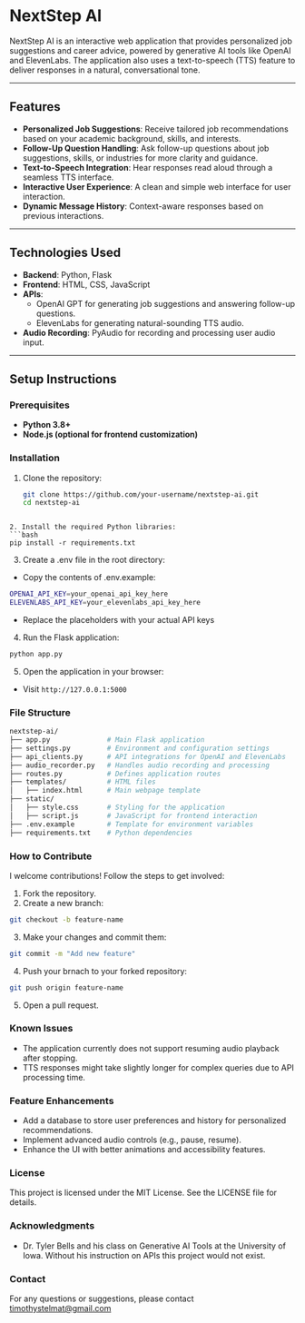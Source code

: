 # **NextStep AI**

NextStep AI is an interactive web application that provides personalized job suggestions and career advice, powered by generative AI tools like OpenAI and ElevenLabs. The application also uses a text-to-speech (TTS) feature to deliver responses in a natural, conversational tone.

---

## **Features**

- **Personalized Job Suggestions**: Receive tailored job recommendations based on your academic background, skills, and interests.
- **Follow-Up Question Handling**: Ask follow-up questions about job suggestions, skills, or industries for more clarity and guidance.
- **Text-to-Speech Integration**: Hear responses read aloud through a seamless TTS interface.
- **Interactive User Experience**: A clean and simple web interface for user interaction.
- **Dynamic Message History**: Context-aware responses based on previous interactions.

---

## **Technologies Used**

- **Backend**: Python, Flask
- **Frontend**: HTML, CSS, JavaScript
- **APIs**:
  - OpenAI GPT for generating job suggestions and answering follow-up questions.
  - ElevenLabs for generating natural-sounding TTS audio.
- **Audio Recording**: PyAudio for recording and processing user audio input.

---

## **Setup Instructions**

### Prerequisites

- **Python 3.8+**
- **Node.js (optional for frontend customization)**

### Installation

1. Clone the repository:
   ```bash
   git clone https://github.com/your-username/nextstep-ai.git
   cd nextstep-ai
  ```

2. Install the required Python libraries:
  ```bash
  pip install -r requirements.txt
  ```

3. Create a .env file in the root directory:
  - Copy the contents of .env.example:

  ```bash
  OPENAI_API_KEY=your_openai_api_key_here
  ELEVENLABS_API_KEY=your_elevenlabs_api_key_here
  ```

  - Replace the placeholders with your actual API keys

4. Run the Flask application:
  ```bash
  python app.py
  ```
  
5. Open the application in your browser:
  - Visit `http://127.0.0.1:5000`

### File Structure

```bash
nextstep-ai/
├── app.py              # Main Flask application
├── settings.py         # Environment and configuration settings
├── api_clients.py      # API integrations for OpenAI and ElevenLabs
├── audio_recorder.py   # Handles audio recording and processing
├── routes.py           # Defines application routes
├── templates/          # HTML files
│   ├── index.html      # Main webpage template
├── static/
│   ├── style.css       # Styling for the application
│   ├── script.js       # JavaScript for frontend interaction
├── .env.example        # Template for environment variables
├── requirements.txt    # Python dependencies
```

### How to Contribute

I welcome contributions! Follow the steps to get involved:

1. Fork the repository.
2. Create a new branch:
```bash
git checkout -b feature-name
```
3. Make your changes and commit them:
```bash
git commit -m "Add new feature"
```
4. Push your brnach to your forked repository:
```bash
git push origin feature-name
```
5. Open a pull request.

### Known Issues
- The application currently does not support resuming audio playback after stopping.
- TTS responses might take slightly longer for complex queries due to API processing time.

### Feature Enhancements
- Add a database to store user preferences and history for personalized recommendations.
- Implement advanced audio controls (e.g., pause, resume).
- Enhance the UI with better animations and accessibility features.

### License
This project is licensed under the MIT License. See the LICENSE file for details.

### Acknowledgments
- Dr. Tyler Bells and his class on Generative AI Tools at the University of Iowa. Without his instruction on APIs this project would not exist.

### Contact
For any questions or suggestions, please contact timothystelmat@gmail.com